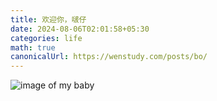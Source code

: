```yaml
---
title: 欢迎你，啵仔
date: 2024-08-06T02:01:58+05:30
categories: life 
math: true
canonicalUrl: https://wenstudy.com/posts/bo/
---
```


<!-- more -->
![image of my baby](/images/bo/bo.jpg "my baby")
